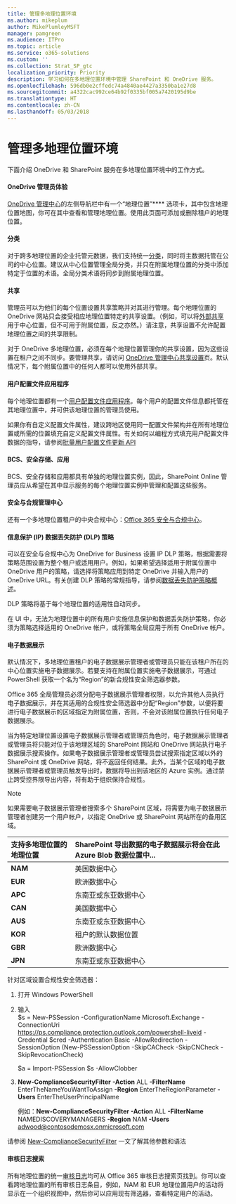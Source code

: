 ```yaml
---
title: 管理多地理位置环境
ms.author: mikeplum
author: MikePlumleyMSFT
manager: pamgreen
ms.audience: ITPro
ms.topic: article
ms.service: o365-solutions
ms.custom: ''
ms.collection: Strat_SP_gtc
localization_priority: Priority
description: 学习如何在多地理位置环境中管理 SharePoint 和 OneDrive 服务。
ms.openlocfilehash: 596db0e2cffedc74a4840ae4427a3350ba1e27d8
ms.sourcegitcommit: a4322cac992ce64b92f0335bf005a7420195d9be
ms.translationtype: HT
ms.contentlocale: zh-CN
ms.lasthandoff: 05/03/2018
---
```

# <a name="administering-a-multi-geo-environment"></a>管理多地理位置环境

下面介绍 OneDrive 和 SharePoint 服务在多地理位置环境中的工作方式。

#### <a name="onedrive-administrator-experience"></a>OneDrive 管理员体验

[OneDrive 管理中心](https://admin.onedrive.com)的左侧导航栏中有一个“地理位置”**** 选项卡，其中包含地理位置地图，你可在其中查看和管理地理位置。使用此页面可添加或删除租户的地理位置。

#### <a name="taxonomy"></a>分类

对于跨多地理位置的企业托管元数据，我们支持统一[分类](https://support.office.com/article/A180FA28-6405-4679-9EC3-81D2028C4EFC)，同时将主数据托管在公司的中心位置。建议从中心位置管理全局分类，并只在附属地理位置的分类中添加特定于位置的术语。全局分类术语将同步到附属地理位置。

#### <a name="sharing"></a>共享

管理员可以为他们的每个位置设置共享策略并对其进行管理。每个地理位置的 OneDrive 网站只会接受相应地理位置特定的共享设置。（例如，可以将[外部共享](https://support.office.com/article/C8A462EB-0723-4B0B-8D0A-70FEAFE4BE85)用于中心位置，但不可用于附属位置，反之亦然。）请注意，共享设置不允许配置地理位置之间的共享限制。

对于 OneDrive 多地理位置，必须在每个地理位置管理你的共享设置，因为这些设置在租户之间不同步。要管理共享，请访问 [OneDrive 管理中心共享设置](https://admin.onedrive.com/?v=SharingSettings)页。默认情况下，每个附属位置中的任何人都可以使用外部共享。

#### <a name="user-profile-application"></a>用户配置文件应用程序

每个地理位置都有一个[用户配置文件应用程序](https://support.office.com/article/494bec9c-6654-41f0-920f-f7f937ea9723)。每个用户的配置文件信息都托管在其地理位置中，并可供该地理位置的管理员使用。

如果你有自定义配置文件属性，建议跨地区使用同一配置文件架构并在所有地理位置或所需的位置填充自定义配置文件属性。有关如何以编程方式填充用户配置文件数据的指导，请参阅[批量用户配置文件更新 API](https://docs.microsoft.com/zh-CN/sharepoint/dev/solution-guidance/bulk-user-profile-update-api-for-sharepoint-online)

#### <a name="bcs-secure-store-apps"></a>BCS、安全存储、应用

BCS、安全存储和应用都具有单独的地理位置实例，因此，SharePoint Online 管理员应从希望在其中显示服务的每个地理位置实例中管理和配置这些服务。

#### <a name="security-and-compliance-admin-center"></a>安全与合规管理中心

还有一个多地理位置租户的中央合规中心：[Office 365 安全与合规中心](https://protection.office.com/?rfr=AdminCenter\#/homepage)。

#### <a name="information-protection-ip-data-loss-prevention-dlp-policy"></a>信息保护 (IP) 数据丢失防护 (DLP) 策略

可以在安全与合规中心为 OneDrive for Business 设置 IP DLP 策略，根据需要将策略范围设置为整个租户或适用用户。例如，如果希望选择适用于附属位置中 OneDrive 用户的策略，请选择将策略应用到特定 OneDrive 并输入用户的 OneDrive URL。有关创建 DLP 策略的常规指导，请参阅[数据丢失防护策略概述](https://support.office.com/article/1966b2a7-d1e2-4d92-ab61-42efbb137f5e)。

DLP 策略将基于每个地理位置的适用性自动同步。

在 UI 中，无法为地理位置中的所有用户实施信息保护和数据丢失防护策略，你必须为策略选择适用的 OneDrive 帐户，或将策略全局应用于所有 OneDrive 帐户。

#### <a name="ediscovery"></a>电子数据展示 

默认情况下，多地理位置租户的电子数据展示管理者或管理员只能在该租户所在的中心位置实施电子数据展示。若要支持在附属位置实施电子数据展示，可通过 PowerShell 获取一个名为“Region”的新合规性安全筛选器参数。

Office 365 全局管理员必须分配电子数据展示管理者权限，以允许其他人员执行电子数据展示，并在其适用的合规性安全筛选器中分配“Region”参数，以便将要进行电子数据展示的区域指定为附属位置，否则，不会对该附属位置执行任何电子数据展示。

当为特定地理位置设置电子数据展示管理者或管理员角色时，电子数据展示管理者或管理员将只能对位于该地理区域的 SharePoint 网站和 OneDrive 网站执行电子数据展示搜索操作。如果电子数据展示管理者或管理员尝试搜索指定区域以外的 SharePoint 或 OneDrive 网站，将不返回任何结果。此外，当某个区域的电子数据展示管理者或管理员触发导出时，数据将导出到该地区的 Azure 实例。通过禁止跨受控界限导出内容，将有助于组织保持合规性。

> [!NOTE]
> 如果需要电子数据展示管理者搜索多个 SharePoint 区域，将需要为电子数据展示管理者创建另一个用户帐户，以指定 OneDrive 或 SharePoint 网站所在的备用区域。

<table>
<thead>
<tr class="header">
<th align="left"><strong>支持多地理位置的地理位置</strong></th>
<th align="left"><strong>SharePoint 导出数据的电子数据展示将会在此 Azure Blob 数据位置中...</strong></th>
</tr>
</thead>
<tbody>
<tr class="odd">
<td align="left"><strong>NAM</strong></td>
<td align="left">美国数据中心</td>
</tr>
<tr class="even">
<td align="left"><strong>EUR</strong></td>
<td align="left">欧洲数据中心</td>
</tr>
<tr class="odd">
<td align="left"><strong>APC</strong></td>
<td align="left">东南亚或东亚数据中心</td>
</tr>
<tr class="even">
<td align="left"><strong>CAN</strong></td>
<td align="left">美国数据中心</td>
</tr>
<tr class="odd">
<td align="left"><strong>AUS</strong></td>
<td align="left">东南亚或东亚数据中心</td>
</tr>
<tr class="even">
<td align="left"><strong>KOR</strong></td>
<td align="left">租户的默认数据位置</td>
</tr>
<tr class="odd">
<td align="left"><strong>GBR</strong></td>
<td align="left">欧洲数据中心</td>
</tr>
<tr class="even">
<td align="left"><strong>JPN </strong></td>
<td align="left">东南亚或东亚数据中心</td>
</tr>
</tbody>
</table>

针对区域设置合规性安全筛选器：

1.  打开 Windows PowerShell

2.  输入  
    $s = New-PSSession -ConfigurationName Microsoft.Exchange -ConnectionUri <https://ps.compliance.protection.outlook.com/powershell-liveid> -Credential $cred -Authentication Basic -AllowRedirection -SessionOption (New-PSSessionOption -SkipCACheck -SkipCNCheck -SkipRevocationCheck)

    $a = Import-PSSession $s -AllowClobber  

3.  **New-ComplianceSecurityFilter** **-Action** ALL **-FilterName** EnterTheNameYouWantToAssign **-Region** EnterTheRegionParameter **-Users** EnterTheUserPrincipalName

    例如：**New-ComplianceSecurityFilter -Action** ALL **-FilterName** NAMEDISCOVERYMANAGERS **-Region** NAM **-Users** adwood@contosodemosx.onmicrosoft.com

请参阅 [New-ComplianceSecurityFilter](https://technet.microsoft.com/library/mt210915(v=exchg.160).aspx) 一文了解其他参数和语法

#### <a name="audit-log-search"></a>审核日志搜索

所有地理位置的统一[审核日志](https://support.office.com/article/0d4d0f35-390b-4518-800e-0c7ec95e946c)均可从 Office 365 审核日志搜索页找到。你可以查看跨地理位置的所有审核日志条目，例如，NAM 和 EUR 地理位置用户的活动将显示在一个组织视图中，然后你可以应用现有筛选器，查看特定用户的活动。
